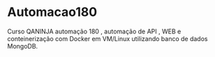 # Automacao180
Curso QANINJA automação 180 , automação de API , WEB e conteinerização com Docker em VM/Linux utilizando banco de dados MongoDB.
